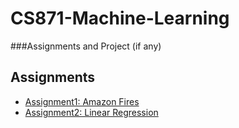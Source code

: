 # CS871-Machine-Learning
###Assignments and Project (if any)
## Assignments
- [Assignment1: Amazon Fires](https://nbviewer.jupyter.org/github/UsamaShami11/CS871-Machine-Learning/blob/main/Amazon_Fires_assignment_1.ipynb)
- [Assignment2: Linear Regression](https://nbviewer.jupyter.org/github/UsamaShami11/CS871-Machine-Learning/blob/main/linearRegression_assignment_2.ipynb)
